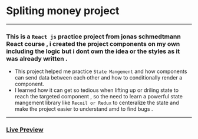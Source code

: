 # Spliting money project
----
### This is a `React js` practice project from jonas schmedtmann React course , i created the project components on my own including the logic but i dont own the idea or the styles as it was already written .
- This project helped me practice `State Mangement` and how components can send data between each other and how to conditionally render a component.
- I learned how it can get so tedious when lifting up or driling state to reach the targeted component , so the need to learn a powerful state mangement library like `Recoil or Redux` to centeralize
the state and make the project easier to understand amd to find bugs .

----
### [Live Preview ](https://ahmedtharwat-at.github.io/Spliting-Money-Project/)
